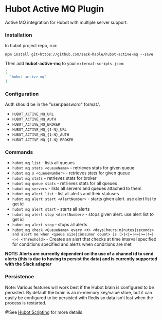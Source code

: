 # Hubot Active MQ Plugin

Active MQ integration for Hubot with multiple server support.

### Installation

In hubot project repo, run:

`npm install git+https://github.com/zack-hable/hubot-active-mq --save`

Then add **hubot-active-mq** to your `external-scripts.json`:

```json
[
  "hubot-active-mq"
]
```


### Configuration
Auth should be in the "user:password" format.\

- ```HUBOT_ACTIVE_MQ_URL```
- ```HUBOT_ACTIVE_MQ_AUTH```
- ```HUBOT_ACTIVE_MQ_BROKER```
- ```HUBOT_ACTIVE_MQ_{1-N}_URL```
- ```HUBOT_ACTIVE_MQ_{1-N}_AUTH```
- ```HUBOT_ACTIVE_MQ_{1-N}_BROKER```

### Commands
- ```hubot mq list``` - lists all queues
- ```hubot mq stats <queueName>``` - retrieves stats  for given queue
- ```hubot mq s <queueNumber>``` - retrieves stats  for given queue
- ```hubot mq stats``` - retrieves stats for broker
- ```hubot mq queue stats``` - retrieves stats for all queues
- ```hubot mq servers``` - lists all servers and queues attached to them.
- ```hubot mq alert list``` - list all alerts and their statuses
- ```hubot mq alert start <AlertNumber>``` - starts given alert.  use alert list to get id
- ```hubot mq alert start``` - starts all alerts
- ```hubot mq alert stop <AlertNumber>``` - stops given alert.  use alert list to get id
- ```hubot mq alert stop``` - stops all alerts
- ```hubot mq check <QueueName> every <X> <days|hours|minutes|seconds> and alert me when <queue size|consumer count> is (>|<|=|<=|>=|!=|<>) <Threshold>``` - Creates an alert that checks <QueueName> at time interval specified for conditions specified and alerts when conditions are met

**NOTE: Alerts are currently dependent on the use of a channel id to send alerts (this is due to having to persist the data) and is currently supported with the Slack adapter**

### Persistence
Note: Various features will work best if the Hubot brain is configured to be persisted. By default
the brain is an in-memory key/value store, but it can easily be configured to be persisted with Redis so
data isn't lost when the process is restarted.

@See [Hubot Scripting](https://hubot.github.com/docs/scripting/) for more details
